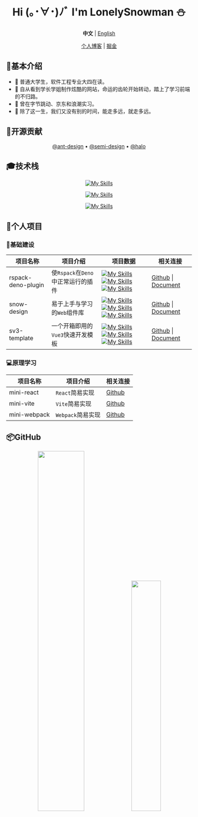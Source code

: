 <div align="center">

# Hi (｡･∀･)ﾉﾞ I'm LonelySnowman ⛄</h1>

**中文** | [English](./README.en-US.md)

[个人博客](https://snowhouse.space) | [掘金](https://juejin.cn/user/550219962923015/posts)

</div>

## 📧基本介绍

- 🎹 普通大学生，软件工程专业大四在读。
- 🎷 自从看到学长学姐制作炫酷的网站，命运的齿轮开始转动，踏上了学习前端的不归路。
- 📕 曾在字节跳动、京东和浪潮实习。
- 🚗 除了这一生，我们又没有别的时间，能走多远，就走多远。

## 🚀开源贡献

<div align="center">

[@ant-design](https://github.com/ant-design/ant-design/pulls?q=author%3ALonelySnowman) • [@semi-design](https://github.com/DouyinFE/semi-design/pulls?q=author%3ALonelySnowman) • [@halo](https://github.com/halo-dev/halo/pulls?q=author%3ALonelySnowman)

</div>

## 🎓技术栈

<div align="center">

[![My Skills](https://skillicons.dev/icons?i=vue,react,electron)](https://skillicons.dev)

[![My Skills](https://skillicons.dev/icons?i=webpack,vite,rollup)](https://skillicons.dev)

[![My Skills](https://skillicons.dev/icons?i=js,ts,nodejs,python,java)](https://skillicons.dev)

</div>

## 📝个人项目

### 🌊基础建设

<div align="center">

| 项目名称     | 项目介绍                     | 项目数据                                                                                                                                                                                                                                                                                                                                                                                              | 相关连接                                                     |
| ------------ |--------------------------|---------------------------------------------------------------------------------------------------------------------------------------------------------------------------------------------------------------------------------------------------------------------------------------------------------------------------------------------------------------------------------------------------| ------------------------------------------------------------ |
| rspack-deno-plugin | 使`Rspack`在`Deno`中正常运行的插件 | [![My Skills](https://img.shields.io/github/stars/LonelySnowman/rspack-deno-plugin)](https://github.com/lonelysnowman/rspack-deno-plugin) [![My Skills](https://img.shields.io/github/forks/LonelySnowman/rspack-deno-plugin)](https://github.com/lonelysnowman/rspack-deno-plugin) [![My Skills](https://img.shields.io/github/issues/LonelySnowman/rspack-deno-plugin)](https://github.com/LonelySnowman/rspack-deno-plugin/issues) | [Github](https://github.com/LonelySnowman/rspack-deno-plugin) \| [Document](https://sv3-docs.snowhouse.space) |
| snow-design  | 易于上手与学习的`Web`组件库         | [![My Skills](https://img.shields.io/github/stars/LonelySnowman/snow-design)](https://github.com/lonelysnowman/snow-design) [![My Skills](https://img.shields.io/github/forks/LonelySnowman/snow-design)](https://github.com/lonelysnowman/snow-design) [![My Skills](https://img.shields.io/github/issues/LonelySnowman/snow-design)](https://github.com/LonelySnowman/snow-design/issues)       | [Github](https://github.com/LonelySnowman/snow-design) \| [Document](https://snow-design.snowhouse.space) |
| sv3-template | 一个开箱即用的`Vue3`快速开发模板      | [![My Skills](https://img.shields.io/github/stars/LonelySnowman/sv3-template)](https://github.com/lonelysnowman/sv3-template) [![My Skills](https://img.shields.io/github/forks/LonelySnowman/sv3-template)](https://github.com/lonelysnowman/sv3-template) [![My Skills](https://img.shields.io/github/issues/LonelySnowman/sv3-template)](https://github.com/LonelySnowman/sv3-template/issues) | [Github](https://github.com/LonelySnowman/sv3-template) \| [Document](https://sv3-docs.snowhouse.space) |

</div>

### 💻原理学习

<div align="center">

| 项目名称         | 项目介绍          | 相关连接                                                    |
|--------------|---------------|---------------------------------------------------------|
| mini-react   | `React`简易实现   | [Github](https://github.com/LonelySnowman/mini-react)   |
| mini-vite    | `Vite`简易实现    | [Github](https://github.com/LonelySnowman/mini-vite)    |
| mini-webpack | `Webpack`简易实现 | [Github](https://github.com/LonelySnowman/mini-webpack) |

</div>

## 📦GitHub

<div align="center">
  <img width="50%" src="https://github-readme-stats.vercel.app/api?username=LonelySnowman&theme=highcontrast" />
  <img width="40%" src="https://cdn.jsdelivr.net/gh/lonelysnowman/lonelysnowman/imgs/code.gif" />
</div>
      
